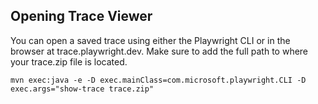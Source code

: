 ## Opening Trace Viewer
You can open a saved trace using either the Playwright CLI or in the browser at trace.playwright.dev. Make sure to add the full path to where your trace.zip file is located.
```
mvn exec:java -e -D exec.mainClass=com.microsoft.playwright.CLI -D exec.args="show-trace trace.zip"
```